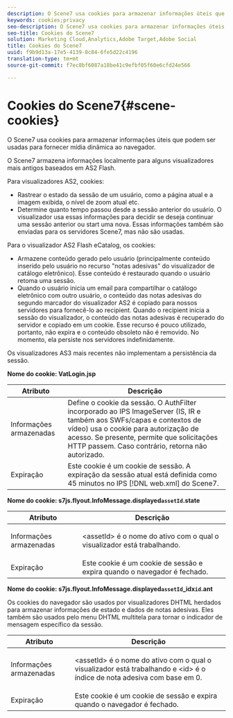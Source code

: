 ```yaml
---
description: O Scene7 usa cookies para armazenar informações úteis que podem ser usadas para fornecer mídia dinâmica ao navegador.
keywords: cookies;privacy
seo-description: O Scene7 usa cookies para armazenar informações úteis que podem ser usadas para fornecer mídia dinâmica ao navegador.
seo-title: Cookies do Scene7
solution: Marketing Cloud,Analytics,Adobe Target,Adobe Social
title: Cookies do Scene7
uuid: f9b9d13a-17e5-4139-8c84-6fe5d22c4196
translation-type: tm+mt
source-git-commit: f7ec8bf6087a18be41c9efbf05f60e6cfd24e566

---
```



# Cookies do Scene7{#scene-cookies}

O Scene7 usa cookies para armazenar informações úteis que podem ser usadas para fornecer mídia dinâmica ao navegador.

O Scene7 armazena informações localmente para alguns visualizadores mais antigos baseados em AS2 Flash.

Para visualizadores AS2, cookies:

* Rastrear o estado da sessão de um usuário, como a página atual e a imagem exibida, o nível de zoom atual etc.
* Determine quanto tempo passou desde a sessão anterior do usuário. O visualizador usa essas informações para decidir se deseja continuar uma sessão anterior ou start uma nova. Essas informações também são enviadas para os servidores Scene7, mas não são usadas.

Para o visualizador AS2 Flash eCatalog, os cookies:

* Armazene conteúdo gerado pelo usuário (principalmente conteúdo inserido pelo usuário no recurso &quot;notas adesivas&quot; do visualizador de catálogo eletrônico). Esse conteúdo é restaurado quando o usuário retoma uma sessão.
* Quando o usuário inicia um email para compartilhar o catálogo eletrônico com outro usuário, o conteúdo das notas adesivas do segundo marcador do visualizador AS2 é copiado para nossos servidores para fornecê-lo ao recipient. Quando o recipient inicia a sessão do visualizador, o conteúdo das notas adesivas é recuperado do servidor e copiado em um cookie. Esse recurso é pouco utilizado, portanto, não expira e o conteúdo obsoleto não é removido. No momento, ela persiste nos servidores indefinidamente.

Os visualizadores AS3 mais recentes não implementam a persistência da sessão.

**Nome do cookie: VatLogin.jsp**

| Atributo | Descrição |
|---|---|
| Informações armazenadas | Define o cookie da sessão. O AuthFilter incorporado ao IPS ImageServer (IS, IR e também aos SWFs/capas e contextos de vídeo) usa o cookie para autorização de acesso. Se presente, permite que solicitações HTTP passem. Caso contrário, retorna não autorizado. |
| Expiração | Este cookie é um cookie de sessão. A expiração da sessão atual está definida como 45 minutos no IPS [!DNL web.xml] do Scene7. |

**Nome do cookie: s7js.flyout.InfoMessage.displayed`assetId`.state**

<table id="table_6835D64C5D464A049F576621F2BE3FAD"> 
 <thead> 
  <tr> 
   <th colname="col1" class="entry"> Atributo </th> 
   <th colname="col2" class="entry"> Descrição </th> 
  </tr> 
 </thead>
 <tbody> 
  <tr> 
   <td colname="col1"> Informações armazenadas </td> 
   <td colname="col2"> <p>&lt;assetId&gt; é o nome do ativo com o qual o visualizador está trabalhando. </p> </td> 
  </tr> 
  <tr> 
   <td colname="col1"> Expiração </td> 
   <td colname="col2"> Este cookie é um cookie de sessão e expira quando o navegador é fechado. </td> 
  </tr> 
 </tbody> 
</table>

**Nome do cookie: s7js.flyout.InfoMessage.displayed`assetId`_idx`id`.ant**

Os cookies do navegador são usados por visualizadores DHTML herdados para armazenar informações de estado e dados de notas adesivas. Eles também são usados pelo menu DHTML multitela para tornar o indicador de mensagem específico da sessão.

<table id="table_8F6CC83D32D54BEE99884318AD126C98"> 
 <thead> 
  <tr> 
   <th colname="col1" class="entry"> Atributo </th> 
   <th colname="col2" class="entry"> Descrição </th> 
  </tr> 
 </thead>
 <tbody> 
  <tr> 
   <td colname="col1"> Informações armazenadas </td> 
   <td colname="col2"> <p> </p> <p> &lt;assetId&gt; é o nome do ativo com o qual o visualizador está trabalhando e &lt;id&gt; é o índice de nota adesiva com base em 0. </p> </td> 
  </tr> 
  <tr> 
   <td colname="col1"> Expiração </td> 
   <td colname="col2"> Este cookie é um cookie de sessão e expira quando o navegador é fechado. </td> 
  </tr> 
 </tbody> 
</table>

